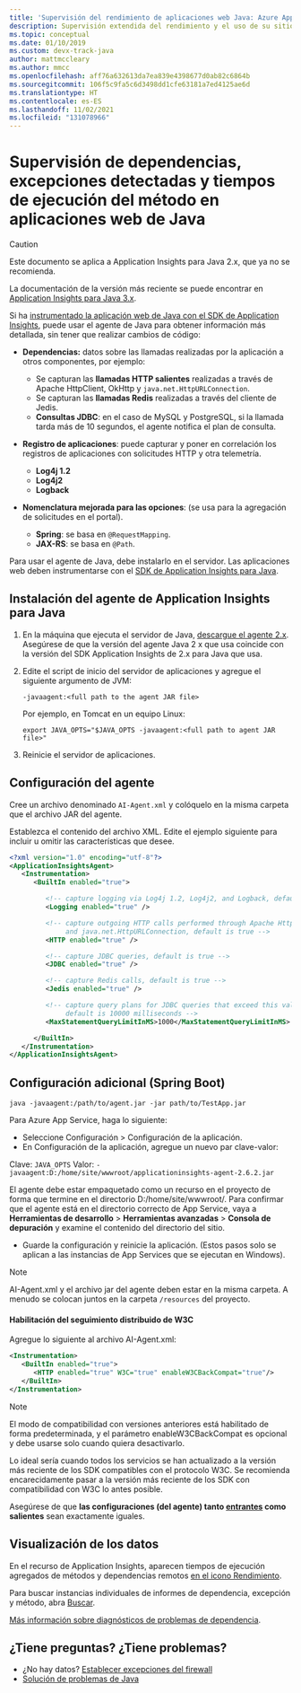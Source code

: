 ```yaml
---
title: 'Supervisión del rendimiento de aplicaciones web Java: Azure Application Insights'
description: Supervisión extendida del rendimiento y el uso de su sitio web de Java con Application Insights.
ms.topic: conceptual
ms.date: 01/10/2019
ms.custom: devx-track-java
author: mattmccleary
ms.author: mmcc
ms.openlocfilehash: aff76a632613da7ea839e4398677d0ab82c6864b
ms.sourcegitcommit: 106f5c9fa5c6d3498dd1cfe63181a7ed4125ae6d
ms.translationtype: HT
ms.contentlocale: es-ES
ms.lasthandoff: 11/02/2021
ms.locfileid: "131078966"
---
```

# <a name="monitor-dependencies-caught-exceptions-and-method-execution-times-in-java-web-apps"></a>Supervisión de dependencias, excepciones detectadas y tiempos de ejecución del método en aplicaciones web de Java

> [!CAUTION]
> Este documento se aplica a Application Insights para Java 2.x, que ya no se recomienda.
>
> La documentación de la versión más reciente se puede encontrar en [Application Insights para Java 3.x](./java-in-process-agent.md).

Si ha [instrumentado la aplicación web de Java con el SDK de Application Insights][java], puede usar el agente de Java para obtener información más detallada, sin tener que realizar cambios de código:

* **Dependencias:** datos sobre las llamadas realizadas por la aplicación a otros componentes, por ejemplo:
  * Se capturan las **llamadas HTTP salientes** realizadas a través de Apache HttpClient, OkHttp y `java.net.HttpURLConnection`.
  * Se capturan las **llamadas Redis** realizadas a través del cliente de Jedis.
  * **Consultas JDBC**: en el caso de MySQL y PostgreSQL, si la llamada tarda más de 10 segundos, el agente notifica el plan de consulta.

* **Registro de aplicaciones**: puede capturar y poner en correlación los registros de aplicaciones con solicitudes HTTP y otra telemetría.
  * **Log4j 1.2**
  * **Log4j2**
  * **Logback**

* **Nomenclatura mejorada para las opciones**: (se usa para la agregación de solicitudes en el portal).
  * **Spring**: se basa en `@RequestMapping`.
  * **JAX-RS**: se basa en `@Path`. 

Para usar el agente de Java, debe instalarlo en el servidor. Las aplicaciones web deben instrumentarse con el [SDK de Application Insights para Java][java]. 

## <a name="install-the-application-insights-agent-for-java"></a>Instalación del agente de Application Insights para Java
1. En la máquina que ejecuta el servidor de Java, [descargue el agente 2.x](https://github.com/microsoft/ApplicationInsights-Java/releases/tag/2.6.2). Asegúrese de que la versión del agente Java 2 x que usa coincide con la versión del SDK Application Insights de 2.x para Java que usa.
2. Edite el script de inicio del servidor de aplicaciones y agregue el siguiente argumento de JVM:
   
    `-javaagent:<full path to the agent JAR file>`
   
    Por ejemplo, en Tomcat en un equipo Linux:
   
    `export JAVA_OPTS="$JAVA_OPTS -javaagent:<full path to agent JAR file>"`
3. Reinicie el servidor de aplicaciones.

## <a name="configure-the-agent"></a>Configuración del agente
Cree un archivo denominado `AI-Agent.xml` y colóquelo en la misma carpeta que el archivo JAR del agente.

Establezca el contenido del archivo XML. Edite el ejemplo siguiente para incluir u omitir las características que desee.

```xml
<?xml version="1.0" encoding="utf-8"?>
<ApplicationInsightsAgent>
   <Instrumentation>
      <BuiltIn enabled="true">

         <!-- capture logging via Log4j 1.2, Log4j2, and Logback, default is true -->
         <Logging enabled="true" />

         <!-- capture outgoing HTTP calls performed through Apache HttpClient, OkHttp,
              and java.net.HttpURLConnection, default is true -->
         <HTTP enabled="true" />

         <!-- capture JDBC queries, default is true -->
         <JDBC enabled="true" />

         <!-- capture Redis calls, default is true -->
         <Jedis enabled="true" />

         <!-- capture query plans for JDBC queries that exceed this value (MySQL, PostgreSQL),
              default is 10000 milliseconds -->
         <MaxStatementQueryLimitInMS>1000</MaxStatementQueryLimitInMS>

      </BuiltIn>
   </Instrumentation>
</ApplicationInsightsAgent>
```

## <a name="additional-config-spring-boot"></a>Configuración adicional (Spring Boot)

`java -javaagent:/path/to/agent.jar -jar path/to/TestApp.jar`

Para Azure App Service, haga lo siguiente:

* Seleccione Configuración > Configuración de la aplicación.
* En Configuración de la aplicación, agregue un nuevo par clave-valor:

Clave: `JAVA_OPTS` Valor: `-javaagent:D:/home/site/wwwroot/applicationinsights-agent-2.6.2.jar`

El agente debe estar empaquetado como un recurso en el proyecto de forma que termine en el directorio D:/home/site/wwwroot/. Para confirmar que el agente está en el directorio correcto de App Service, vaya a **Herramientas de desarrollo** > **Herramientas avanzadas** > **Consola de depuración** y examine el contenido del directorio del sitio.    

* Guarde la configuración y reinicie la aplicación. (Estos pasos solo se aplican a las instancias de App Services que se ejecutan en Windows).

> [!NOTE]
> AI-Agent.xml y el archivo jar del agente deben estar en la misma carpeta. A menudo se colocan juntos en la carpeta `/resources` del proyecto.  

#### <a name="enable-w3c-distributed-tracing"></a>Habilitación del seguimiento distribuido de W3C

Agregue lo siguiente al archivo AI-Agent.xml:

```xml
<Instrumentation>
   <BuiltIn enabled="true">
      <HTTP enabled="true" W3C="true" enableW3CBackCompat="true"/>
   </BuiltIn>
</Instrumentation>
```

> [!NOTE]
> El modo de compatibilidad con versiones anteriores está habilitado de forma predeterminada, y el parámetro enableW3CBackCompat es opcional y debe usarse solo cuando quiera desactivarlo. 

Lo ideal sería cuando todos los servicios se han actualizado a la versión más reciente de los SDK compatibles con el protocolo W3C. Se recomienda encarecidamente pasar a la versión más reciente de los SDK con compatibilidad con W3C lo antes posible.

Asegúrese de que **las configuraciones (del agente) tanto [entrantes](correlation.md#enable-w3c-distributed-tracing-support-for-java-apps) como salientes** sean exactamente iguales.

## <a name="view-the-data"></a>Visualización de los datos
En el recurso de Application Insights, aparecen tiempos de ejecución agregados de métodos y dependencias remotos [en el icono Rendimiento][metrics].

Para buscar instancias individuales de informes de dependencia, excepción y método, abra [Buscar][diagnostic].

[Más información sobre diagnósticos de problemas de dependencia](./asp-net-dependencies.md#diagnosis).

## <a name="questions-problems"></a>¿Tiene preguntas? ¿Tiene problemas?
* ¿No hay datos? [Establecer excepciones del firewall](./ip-addresses.md)
* [Solución de problemas de Java](java-2x-troubleshoot.md)

<!--Link references-->

[api]: ./api-custom-events-metrics.md
[apiexceptions]: ./api-custom-events-metrics.md#track-exception
[availability]: ./monitor-web-app-availability.md
[diagnostic]: ./diagnostic-search.md
[eclipse]: app-insights-java-eclipse.md
[java]: java-in-process-agent.md
[javalogs]: java-2x-trace-logs.md
[metrics]: ../essentials/metrics-charts.md

